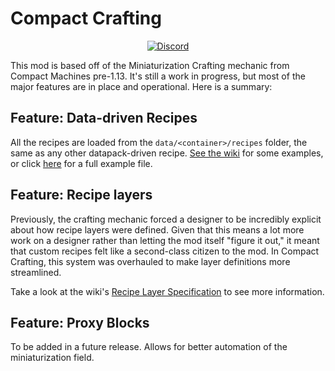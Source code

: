 Compact Crafting
================

<p style="text-align: center;">
  <a href="https://discord.gg/Y5QhUWxQdq">
    <img src="https://img.shields.io/discord/765363477186740234?label=Discord&amp;logo=discord&amp;logoColor=white&amp;style=for-the-badge" alt="Discord" />
  </a>
</p>

This mod is based off of the Miniaturization Crafting mechanic from Compact Machines pre-1.13. It's still
a work in progress, but most of the major features are in place and operational. Here is a summary:

## Feature: Data-driven Recipes
All the recipes are loaded from the `data/<container>/recipes` folder, the same as any other datapack-driven recipe. [See the wiki][RecipeSpec] for some examples, or click [here](recipes/diamond_block.json) for a full example file.

## Feature: Recipe layers
Previously, the crafting mechanic forced a designer to be incredibly explicit about how recipe layers were defined. Given
that this means a lot more work on a designer rather than letting the mod itself "figure it out," it meant that custom recipes
felt like a second-class citizen to the mod. In Compact Crafting, this system was overhauled to make layer definitions 
more streamlined.

Take a look at the wiki's [Recipe Layer Specification][RecipeLayerSpec] to see more information.

## Feature: Proxy Blocks
To be added in a future release. Allows for better automation of the miniaturization field.

[RecipeSpec]: https://github.com/CompactMods/CompactCrafting/wiki/Recipe-Specification
[RecipeLayerSpec]: https://github.com/CompactMods/CompactCrafting/wiki/Recipe-Layer-Specification
